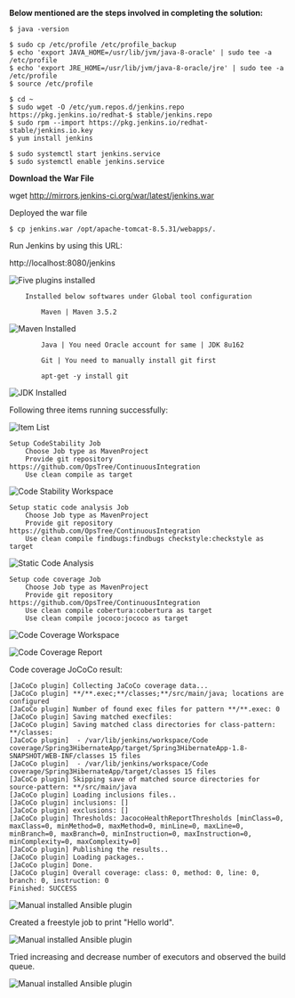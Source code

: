 **Below mentioned are the steps involved in completing the solution:**

    $ java -version
    
    $ sudo cp /etc/profile /etc/profile_backup
    $ echo 'export JAVA_HOME=/usr/lib/jvm/java-8-oracle' | sudo tee -a /etc/profile
    $ echo 'export JRE_HOME=/usr/lib/jvm/java-8-oracle/jre' | sudo tee -a /etc/profile
    $ source /etc/profile
    
    $ cd ~ 
    $ sudo wget -O /etc/yum.repos.d/jenkins.repo https://pkg.jenkins.io/redhat-$ stable/jenkins.repo
    $ sudo rpm --import https://pkg.jenkins.io/redhat-stable/jenkins.io.key
    $ yum install jenkins
    
    $ sudo systemctl start jenkins.service
    $ sudo systemctl enable jenkins.service

**Download the War File**

wget http://mirrors.jenkins-ci.org/war/latest/jenkins.war

Deployed the war file

```$ cp jenkins.war /opt/apache-tomcat-8.5.31/webapps/.```

Run Jenkins by using this URL:

http://localhost:8080/jenkins

![Five plugins installed](https://github.com/its4cs/images/blob/master/1-JenkinsPlugins.png)

        Installed below softwares under Global tool configuration
    
            Maven | Maven 3.5.2

![Maven Installed](https://github.com/its4cs/images/blob/master/2-GTConf-mvn.png)

            Java | You need Oracle account for same | JDK 8u162
    
            Git | You need to manually install git first
    
            apt-get -y install git

![JDK Installed](https://github.com/its4cs/images/blob/master/2-GTConf-jdk.png)

Following three items running successfully:

![Item List]( https://github.com/its4cs/images/blob/master/3-ItemList.png)

    Setup CodeStability Job
        Choose Job type as MavenProject
        Provide git repository https://github.com/OpsTree/ContinuousIntegration
        Use clean compile as target

![Code Stability Workspace](https://github.com/its4cs/images/blob/master/3-1-ItemList.png)


    Setup static code analysis Job
        Choose Job type as MavenProject
        Provide git repository https://github.com/OpsTree/ContinuousIntegration
        Use clean compile findbugs:findbugs checkstyle:checkstyle as target

![Static Code Analysis](https://github.com/its4cs/images/blob/master/3-2-ItemList.png)


    Setup code coverage Job
        Choose Job type as MavenProject
        Provide git repository https://github.com/OpsTree/ContinuousIntegration
        Use clean compile cobertura:cobertura as target
        Use clean compile jococo:jococo as target 
![Code Coverage Workspace](https://github.com/its4cs/images/blob/master/3-3-ItemList.png)

![Code Coverage Report](https://github.com/its4cs/images/blob/master/3-3-ItemList.png)

Code coverage JoCoCo result:

```
[JaCoCo plugin] Collecting JaCoCo coverage data...
[JaCoCo plugin] **/**.exec;**/classes;**/src/main/java; locations are configured
[JaCoCo plugin] Number of found exec files for pattern **/**.exec: 0
[JaCoCo plugin] Saving matched execfiles:  
[JaCoCo plugin] Saving matched class directories for class-pattern: **/classes: 
[JaCoCo plugin]  - /var/lib/jenkins/workspace/Code coverage/Spring3HibernateApp/target/Spring3HibernateApp-1.8-SNAPSHOT/WEB-INF/classes 15 files
[JaCoCo plugin]  - /var/lib/jenkins/workspace/Code coverage/Spring3HibernateApp/target/classes 15 files
[JaCoCo plugin] Skipping save of matched source directories for source-pattern: **/src/main/java
[JaCoCo plugin] Loading inclusions files..
[JaCoCo plugin] inclusions: []
[JaCoCo plugin] exclusions: []
[JaCoCo plugin] Thresholds: JacocoHealthReportThresholds [minClass=0, maxClass=0, minMethod=0, maxMethod=0, minLine=0, maxLine=0, minBranch=0, maxBranch=0, minInstruction=0, maxInstruction=0, minComplexity=0, maxComplexity=0]
[JaCoCo plugin] Publishing the results..
[JaCoCo plugin] Loading packages..
[JaCoCo plugin] Done.
[JaCoCo plugin] Overall coverage: class: 0, method: 0, line: 0, branch: 0, instruction: 0
Finished: SUCCESS
```

![Manual installed Ansible plugin](https://github.com/its4cs/images/blob/master/JenkinsDay1Assignment1-ManualPlugin.png)

Created a freestyle job to print "Hello world".

![Manual installed Ansible plugin](https://github.com/its4cs/images/blob/master/JenkinsDay1Assignment1-HelloWorld.png)

Tried increasing and decrease number of executors and observed the build queue.

![Manual installed Ansible plugin](https://github.com/its4cs/images/blob/master/JenkinsDay1Assignment1-Executor.png)

